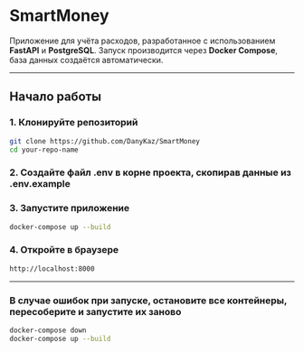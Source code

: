 # SmartMoney

Приложение для учёта расходов, разработанное с использованием **FastAPI** и **PostgreSQL**. Запуск производится через **Docker Compose**, база данных создаётся автоматически.

---

## Начало работы

### 1. Клонируйте репозиторий

```bash
git clone https://github.com/DanyKaz/SmartMoney
cd your-repo-name
```
### 2. Создайте файл .env в корне проекта, скопирав данные из .env.example

### 3. Запустите приложение

```bash
docker-compose up --build
```

### 4. Откройте в браузере

```bash
http://localhost:8000
```

---

### В случае ошибок при запуске, остановите все контейнеры, пересоберите и запустите их заново

```bash
docker-compose down
docker-compose up --build
```